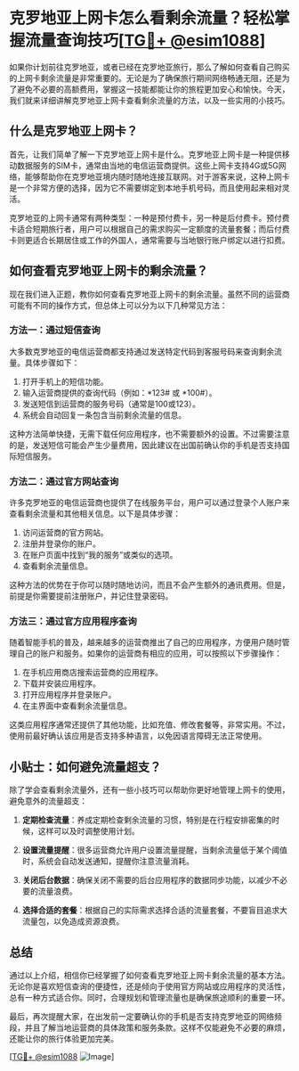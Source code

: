 # 克罗地亚上网卡怎么看剩余流量？轻松掌握流量查询技巧[[TG💪+ @esim1088](https://t.me/s/esim1088)]

如果你计划前往克罗地亚，或者已经在克罗地亚旅行，那么了解如何查看自己购买的上网卡剩余流量是非常重要的。无论是为了确保旅行期间网络畅通无阻，还是为了避免不必要的高额费用，掌握这一技能都能让你的旅程更加安心和愉快。今天，我们就来详细讲解克罗地亚上网卡查看剩余流量的方法，以及一些实用的小技巧。

## 什么是克罗地亚上网卡？

首先，让我们简单了解一下克罗地亚上网卡是什么。克罗地亚上网卡是一种提供移动数据服务的SIM卡，通常由当地的电信运营商提供。这些上网卡支持4G或5G网络，能够帮助你在克罗地亚境内随时随地连接互联网。对于游客来说，这种上网卡是一个非常方便的选择，因为它不需要绑定到本地手机号码，而且使用起来相对灵活。

克罗地亚的上网卡通常有两种类型：一种是预付费卡，另一种是后付费卡。预付费卡适合短期旅行者，用户可以根据自己的需求购买一定额度的流量套餐；而后付费卡则更适合长期居住或工作的外国人，通常需要与当地银行账户绑定以进行扣费。

## 如何查看克罗地亚上网卡的剩余流量？

现在我们进入正题，教你如何查看克罗地亚上网卡的剩余流量。虽然不同的运营商可能有不同的操作方式，但总体上可以分为以下几种常见方法：

### 方法一：通过短信查询

大多数克罗地亚的电信运营商都支持通过发送特定代码到客服号码来查询剩余流量。具体步骤如下：

1. 打开手机上的短信功能。
2. 输入运营商提供的查询代码（例如：*123# 或 *100#）。
3. 发送短信到运营商的服务号码（通常是100或123）。
4. 系统会自动回复一条包含当前剩余流量的信息。

这种方法简单快捷，无需下载任何应用程序，也不需要额外的设置。不过需要注意的是，发送短信可能会产生少量费用，因此建议在出国前确认你的手机是否支持国际短信服务。

### 方法二：通过官方网站查询

许多克罗地亚的电信运营商也提供了在线服务平台，用户可以通过登录个人账户来查看剩余流量和其他相关信息。以下是具体步骤：

1. 访问运营商的官方网站。
2. 注册并登录你的账户。
3. 在账户页面中找到“我的服务”或类似的选项。
4. 查看剩余流量信息。

这种方法的优势在于你可以随时随地访问，而且不会产生额外的通讯费用。但是，前提是你需要提前注册账户，并记住登录密码。

### 方法三：通过官方应用程序查询

随着智能手机的普及，越来越多的运营商推出了自己的应用程序，方便用户随时管理自己的账户和服务。如果你的运营商有相应的应用，可以按照以下步骤操作：

1. 在手机应用商店搜索运营商的应用程序。
2. 下载并安装应用程序。
3. 打开应用程序并登录账户。
4. 在主界面中查看剩余流量信息。

这类应用程序通常还提供了其他功能，比如充值、修改套餐等，非常实用。不过，使用前最好确认该应用是否支持多种语言，以免因语言障碍无法正常使用。

## 小贴士：如何避免流量超支？

除了学会查看剩余流量外，还有一些小技巧可以帮助你更好地管理上网卡的使用，避免意外的流量超支：

1. **定期检查流量**：养成定期检查剩余流量的习惯，特别是在行程安排密集的时候，这样可以及时调整使用计划。
   
2. **设置流量提醒**：很多运营商允许用户设置流量提醒，当剩余流量低于某个阈值时，系统会自动发送通知，提醒你注意流量消耗。

3. **关闭后台数据**：确保关闭不需要的后台应用程序的数据同步功能，以减少不必要的流量浪费。

4. **选择合适的套餐**：根据自己的实际需求选择合适的流量套餐，不要盲目追求大流量包，以免造成资源浪费。

## 总结

通过以上介绍，相信你已经掌握了如何查看克罗地亚上网卡剩余流量的基本方法。无论你是喜欢短信查询的便捷性，还是倾向于使用官方网站或应用程序的灵活性，总有一种方式适合你。同时，合理规划和管理流量也是确保旅途顺利的重要一环。

最后，再次提醒大家，在出发前一定要确认你的手机是否支持克罗地亚的网络频段，并且了解当地运营商的具体政策和服务条款。这样不仅能避免不必要的麻烦，还能让你的旅行体验更加完美。

[[TG💪+ @esim1088](https://t.me/s/esim1088) ![Image](https://i.postimg.cc/4NQfJmqS/Snipaste-2025-05-13-00-14-12.png)]